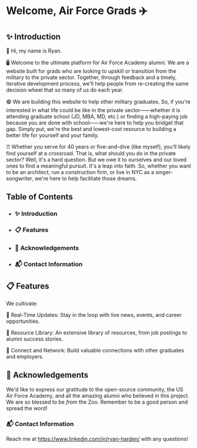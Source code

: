 # Welcome, Air Force Grads ✈️

## ✨ Introduction
👋 Hi, my name is Ryan.

🖥️ Welcome to the ultimate platform for Air Force Academy alumni. We are a website built for grads who are looking to upskill or transition from the military to the private sector. Together, through feedback and a timely, iterative development process, we'll help people from re-creating the same decision wheel that so many of us do each year. 

🟢 We are building this website to help other military graduates. So, if you're interested in what life could be like in the private sector——whether it is attending graduate school (JD, MBA, MD, etc.) or finding a high-paying job because you are done with school——we're here to help you bridget that gap. Simply put, we're the best and lowest-cost resource to building a better life for yourself and your family. 

⏰ Whether you serve for 40 years or five-and-dive (like myself), you'll likely find yourself at a crossroad. That is, what should you do in the private sector? Well, it's a hard question. But we owe it to ourselves and our loved ones to find a meaningful pursuit. It's a leap _into_ faith. So, whether you want to be an architect, run a construction firm, or live in NYC as a singer-songwriter, we're here to help facilitate those dreams.

##  Table of Contents
- ### ✨ Introduction
- ### 📋 Features
- ### 🙏 Acknowledgements
- ### 📬 Contact Information



## 📋 Features

We cultivate: 

🚀 Real-Time Updates: Stay in the loop with live news, events, and career opportunities.

📂 Resource Library: An extensive library of resources, from job postings to alumni success stories.

🤝 Connect and Network: Build valuable connections with other graduates and employers.


## 🙏 Acknowledgements

We'd like to express our gratitude to the open-source community, the US Air Force Academy, and all the amazing alumni who believed in this project. We are so blessed to be _from_ the Zoo. Remember to be a good person and spread the word!

### 📬 Contact Information

Reach me at https://www.linkedin.com/in/ryan-harden/ with any questions!
